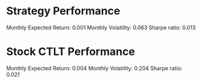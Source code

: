 # Strategy Performance
Monthly Expected Return: 0.001
Monthly Volatility: 0.063
Sharpe ratio: 0.013
# Stock CTLT Performance
Monthly Expected Return: 0.004
Monthly Volatility: 0.204
Sharpe ratio: 0.021
